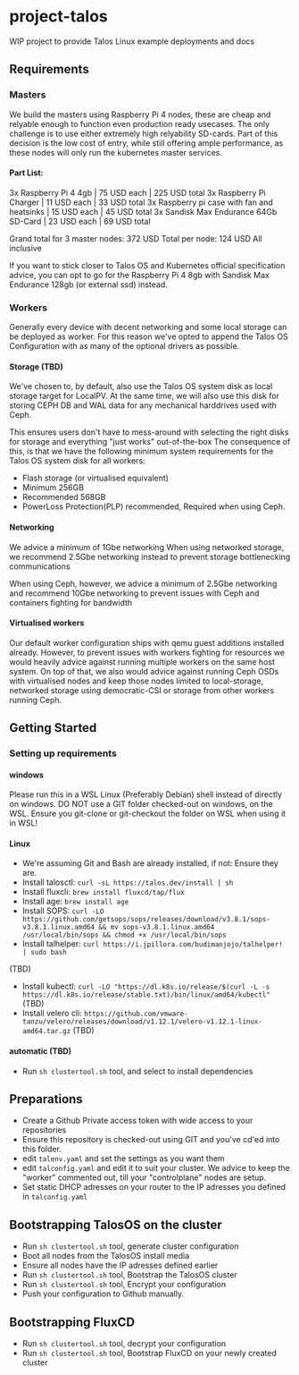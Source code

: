 # project-talos
WIP project to provide Talos Linux example deployments and docs

## Requirements

### Masters

We build the masters using Raspberry Pi 4 nodes, these are cheap and relyable enough to function even production ready usecases.
The only challenge is to use either extremely high relyability SD-cards.
Part of this decision is the low cost of entry, while still offering ample performance, as these nodes will only run the kubernetes master services.

#### Part List:

3x Raspberry Pi 4 4gb | 75 USD each | 225 USD total
3x Raspberry Pi Charger | 11 USD each | 33 USD total
3x Raspberry pi case with fan and heatsinks | 15 USD each | 45 USD total
3x Sandisk Max Endurance 64Gb SD-Card | 23 USD each | 69 USD total

Grand total for 3 master nodes: 372 USD
Total per node: 124 USD All inclusive

If you want to stick closer to Talos OS and Kubernetes official specification advice, you can opt to go for the Raspberry Pi 4 8gb with Sandisk Max Endurance 128gb (or external ssd) instead.

### Workers

Generally every device with decent networking and some local storage can be deployed as worker. For this reason we've opted to append the Talos OS Configuration with as many of the optional drivers as possible.

#### Storage (TBD)

We've chosen to, by default, also use the Talos OS system disk as local storage target for LocalPV.
At the same time, we will also use this disk for storing CEPH DB and WAL data for any mechanical harddrives used with Ceph.

This ensures users don't have to mess-around with selecting the right disks for storage and everything "just works" out-of-the-box
The consequence of this, is that we have the following minimum system requirements for the Talos OS system disk for all workers:

- Flash storage (or virtualised equivalent)
- Minimum 256GB
- Recommended 568GB
- PowerLoss Protection(PLP) recommended, Required when using Ceph.

#### Networking

We advice a minimum of 1Gbe networking
When using networked storage, we recommend 2.5Gbe networking instead to prevent storage bottlenecking communications

When using Ceph, however, we advice a minimum of 2.5Gbe networking and recommend 10Gbe networking to prevent issues with Ceph and containers fighting for bandwidth


#### Virtualised workers

Our default worker configuration ships with qemu guest additions installed already.
However, to prevent issues with workers fighting for resources we would heavily advice against running multiple workers on the same host system.
On top of that, we also would advice against running Ceph OSDs with virtualised nodes and keep those nodes limited to local-storage, networked storage using democratic-CSI or storage from other workers running Ceph.


## Getting Started

### Setting up requirements

#### windows

Please run this in a WSL Linux (Preferably Debian) shell instead of directly on windows.
DO NOT use a GIT folder checked-out on windows, on the WSL. Ensure you git-clone or git-checkout the folder on WSL when using it in WSL!

#### Linux

- We're assuming Git and Bash are already installed, if not: Ensure they are.
- Install talosctl: `curl -sL https://talos.dev/install | sh`
- Install fluxcli: `brew install fluxcd/tap/flux`
- Install age: `brew install age`
- Install SOPS: `curl -LO https://github.com/getsops/sops/releases/download/v3.8.1/sops-v3.8.1.linux.amd64 && mv sops-v3.8.1.linux.amd64 /usr/local/bin/sops && chmod +x /usr/local/bin/sops`
- Install talhelper: `curl https://i.jpillora.com/budimanjojo/talhelper! | sudo bash`

(TBD)
- Install kubectl: `curl -LO "https://dl.k8s.io/release/$(curl -L -s https://dl.k8s.io/release/stable.txt)/bin/linux/amd64/kubectl"` (TBD)
- Install velero cli: `https://github.com/vmware-tanzu/velero/releases/download/v1.12.1/velero-v1.12.1-linux-amd64.tar.gz` (TBD)

#### automatic (TBD)

- Run `sh clustertool.sh` tool, and select to install dependencies

## Preparations

- Create a Github Private access token with wide access to your repositories
- Ensure this repository is checked-out using GIT and you've cd'ed into this folder.
- edit `talenv.yaml` and set the settings as you want them
- edit `talconfig.yaml` and edit it to suit your cluster. We advice to keep the "worker" commented out, till your "controlplane" nodes are setup.
- Set static DHCP adresses on your router to the IP adresses you defined in `talconfig.yaml`


## Bootstrapping TalosOS on the cluster

- Run `sh clustertool.sh` tool, generate cluster configuration
- Boot all nodes from the TalosOS install media
- Ensure all nodes have the IP adresses defined earlier
- Run `sh clustertool.sh` tool, Bootstrap the TalosOS cluster
- Run `sh clustertool.sh` tool, Encrypt your configuration
- Push your configuration to Github manually.

## Bootstrapping FluxCD
- Run `sh clustertool.sh` tool, decrypt your configuration
- Run `sh clustertool.sh` tool, Bootstrap FluxCD on your newly created cluster

